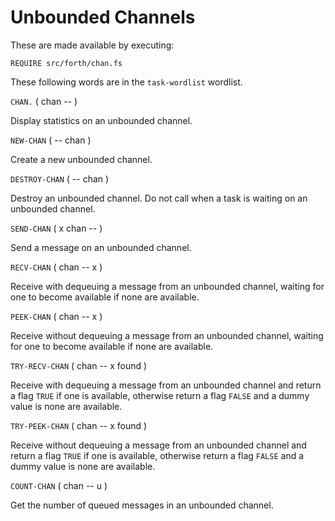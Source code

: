 # Unbounded Channels

These are made available by executing:

    REQUIRE src/forth/chan.fs

These following words are in the `task-wordlist` wordlist.

`CHAN.` ( chan -- )

Display statistics on an unbounded channel.

`NEW-CHAN` ( -- chan )

Create a new unbounded channel.

`DESTROY-CHAN` ( -- chan )

Destroy an unbounded channel. Do not call when a task is waiting on an unbounded channel.

`SEND-CHAN` ( x chan -- )

Send a message on an unbounded channel.

`RECV-CHAN` ( chan -- x )

Receive with dequeuing a message from an unbounded channel, waiting for one to become available if none are available.

`PEEK-CHAN` ( chan -- x )

Receive without dequeuing a message from an unbounded channel, waiting for one to become available if none are available.

`TRY-RECV-CHAN` ( chan -- x found )

Receive with dequeuing a message from an unbounded channel and return a flag `TRUE` if one is available, otherwise return a flag `FALSE` and a dummy value is none are available.

`TRY-PEEK-CHAN` ( chan -- x found )

Receive without dequeuing a message from an unbounded channel and return a flag `TRUE` if one is available, otherwise return a flag `FALSE` and a dummy value is none are available.

`COUNT-CHAN` ( chan -- u )

Get the number of queued messages in an unbounded channel.
